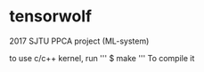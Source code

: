 # tensorwolf
2017 SJTU PPCA project (ML-system)

to use c/c++ kernel, run
'''
$ make
'''
To compile it
